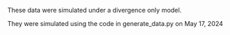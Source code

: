 These data were simulated under a divergence only model.

They were simulated using the code in generate_data.py on May 17, 2024